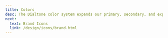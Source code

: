```yaml
---
title: Colors
desc: The Dialtone color system expands our primary, secondary, and expressive colors to build out a functional, personal, usable, and accessible set of color stop.
next:
  text: Brand Icons
  link: /design/icons/brand.html
---
```


<colors></colors>
